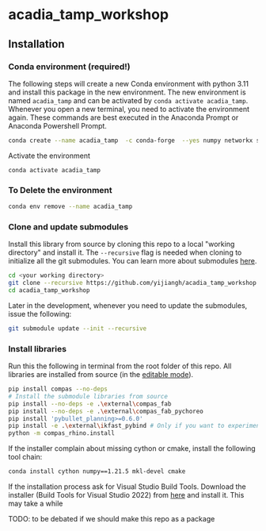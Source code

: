 # acadia_tamp_workshop

## Installation

### Conda environment (required!)

The following steps will create a new Conda environment with python 3.11 and install this package in the new environment.
The new environment is named `acadia_tamp` and can be activated by `conda activate acadia_tamp`.
Whenever you open a new terminal, you need to activate the environment again.
These commands are best executed in the Anaconda Prompt or Anaconda Powershell Prompt.

```bash
conda create --name acadia_tamp  -c conda-forge  --yes numpy networkx scipy matplotlib-base pillow schema sympy typing_extensions watchdog "jsonschema>=4.17,<4.18" imageio pyserial pybullet roslibpy pycollada colorama python=3.7
```

Activate the environment

```
conda activate acadia_tamp
```

### To Delete the environment

```bash
conda env remove --name acadia_tamp
```

### Clone and update submodules

Install this library from source by cloning this repo to a local "working directory" and install it.
The `--recursive` flag is needed when cloning to initialize all the git submodules. You can learn more about submodules [here](https://git-scm.com/book/en/v2/Git-Tools-Submodules).


```bash
cd <your working directory>
git clone --recursive https://github.com/yijiangh/acadia_tamp_workshop.git
cd acadia_tamp_workshop
```

Later in the development, whenever you need to update the submodules, issue the following:

```bash
git submodule update --init --recursive
```

### Install libraries

Run this the following in terminal from the root folder of this repo. All libraries are installed from source (in the [editable mode](https://pip.pypa.io/en/stable/reference/pip_install/#install-editable)).

```bash
pip install compas --no-deps
# Install the submodule libraries from source
pip install --no-deps -e .\external\compas_fab
pip install --no-deps -e .\external\compas_fab_pychoreo
pip install 'pybullet_planning>=0.6.0'
pip install -e .\external\ikfast_pybind # Only if you want to experiment IKFast later
python -m compas_rhino.install
```

If the installer complain about missing cython or cmake, install the following tool chain:

```bash
conda install cython numpy==1.21.5 mkl-devel cmake
```

If the installation process ask for Visual Studio Build Tools. Download the installer (Build Tools for Visual Studio 2022) from [here](https://visualstudio.microsoft.com/downloads/#build-tools-for-visual-studio-2022) and install it. This may take a while

TODO: to be debated if we should make this repo as a package


<!-- # install `acadia_tamp_workshop` from source  -->
<!-- pip install -e . -->
<!-- # Run the following code add the python library paths to Rhino / Grasshopper:
python -m compas_rhino.install -p compas compas_fab compas_ghpython integral_timber_joints -->
